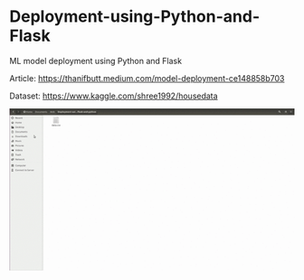 # Deployment-using-Python-and-Flask
ML model deployment using Python and Flask

Article: https://thanifbutt.medium.com/model-deployment-ce148858b703

Dataset: https://www.kaggle.com/shree1992/housedata

![Demo](Demo/demo.gif)
